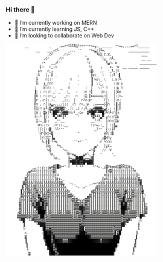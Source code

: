 ### Hi there 👋


- 🔭 I’m currently working on MERN
- 🌱 I’m currently learning JS, C++
- 👯 I’m looking to collaborate on Web Dev

<img src="./indebx.png" style = "float: left; margin-right: 10px;">
